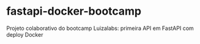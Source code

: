 # fastapi-docker-bootcamp
Projeto colaborativo do bootcamp Luizalabs: primeira API em FastAPI com deploy Docker
